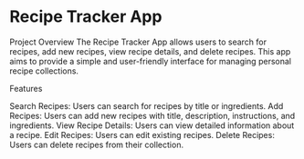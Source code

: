 # Recipe Tracker App

Project Overview
The Recipe Tracker App allows users to search for recipes, add new recipes, view recipe details, and delete recipes. This app aims to provide a simple and user-friendly interface for managing personal recipe collections.

Features

Search Recipes: Users can search for recipes by title or ingredients.
Add Recipes: Users can add new recipes with title, description, instructions, and ingredients.
View Recipe Details: Users can view detailed information about a recipe.
Edit Recipes: Users can edit existing recipes.
Delete Recipes: Users can delete recipes from their collection.
